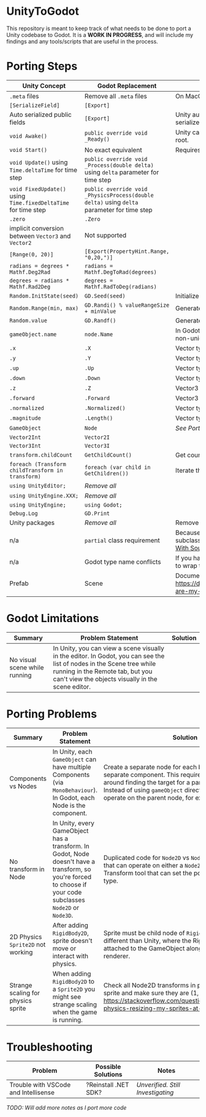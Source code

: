 # UnityToGodot
This repository is meant to keep track of what needs to be done to port a Unity codebase to Godot. It is a **WORK IN PROGRESS**, and will include my findings and any tools/scripts that are useful in the process.


# Porting Steps
| Unity Concept | Godot Replacement | Notes |
| ------------- | ------------- | ----- |
| `.meta` files   | Remove all `.meta` files  | On MacOS, search for .meta and delete. _TODO: create a script for this_  |
| `[SerializeField]`  | `[Export]`  |  |
| Auto serialized public fields | `[Export]`  | Unity auto-synthesizes public fields. Godot does not. Add [Export] to fields you want to serialize. |
| `void Awake()`  |  `public override void _Ready()` | Unity calls `Awake` with random order. Godot calls `_Ready` in order from child to parent to root. |
| `void Start()`  |  No exact equivalent |  Requires custom solution  |
| `void Update()` using `Time.deltaTime` for time step |  `public override void _Process(double delta)` using `delta` parameter for time step |  |
| `void FixedUpdate()` using `Time.fixedDeltaTime` for time step |  `public override void _PhysicsProcess(double delta)` using `delta` parameter for time step |  |
| `.zero`  | `.Zero`  |  |
| implicit conversion between `Vector3` and `Vector2`  | Not supported |  |
| `[Range(0, 20)]`  | `[Export(PropertyHint.Range, "0,20,")]`  |  |
| `radians = degrees * Mathf.Deg2Rad`  | `radians = Mathf.DegToRad(degrees)`  |  |
| `degrees = radians * Mathf.Rad2Deg`  | `degrees = Mathf.RadToDeg(radians)`  |  |
| `Random.InitState(seed)`  | `GD.Seed(seed)`  | Initialize random number generator seed |
| `Random.Range(min, max)`  | `GD.Randi() % valueRangeSize + minValue`  | Generate random integer |
| `Random.value`  | `GD.Randf()`  | Generate random float between 0-1.0f (inclusive) |
| `gameObject.name`  | `node.Name`  | In Godot, the names of sibling nodes must be unique. If you change the node name to a non-unique name it will be auto-renamed. |
| `.x`  | `.X`  | Vector types |
| `.y`  | `.Y`  | Vector types |
| `.up`  | `.Up`  | Vector types |
| `.down`  | `.Down`  | Vector types |
| `.z`  | `.Z`  | Vector3 |
| `.forward`  | `.Forward`  | Vector3 |
| `.normalized`  | `.Normalized()`  | Vector types |
| `.magnitude`  | `.Length()`  | Vector types |
| `GameObject`  | `Node`  | _See Porting Problems section for more information_ |
| `Vector2Int`  | `Vector2I`  |  |
| `Vector3Int`  |  `Vector3I` |  |
| `transform.childCount`  |  `GetChildCount()` | Get count of children for MonoBehaviour (Unity) vs Node (Godot) |
| `foreach (Transform childTransform in transform)`  |  `foreach (var child in GetChildren())` | Iterate through children for MonoBehaviour (Unity) vs Node (Godot) |
| `using UnityEditor;`  | _Remove all_ |  |
| `using UnityEngine.XXX;`  | _Remove all_ |  |
| `using UnityEngine;`  | `using Godot;` |  |
| `Debug.Log`  | `GD.Print` |  |
| Unity packages  |  _Remove all_  | Remove installed Unity packages from the `Assets/plugins` folder |
| n/a  | `partial` class requirement  | Because of the way Godot builds C# code, you'll get a build error for classes that subclass a built-in Godot class and don't use `partial`. Documentation: [Godot Interop With Source Generators](https://godotengine.org/article/whats-new-in-csharp-for-godot-4-0/#engine-interop-with-source-generators) |
| n/a  | Godot type name conflicts  | If you have any types in your code that conflict with built in Godot types, use `namespace` to wrap them. |
| Prefab  | Scene | Documentation: https://docs.godotengine.org/en/3.1/getting_started/editor/unity_to_godot.html#where-are-my-prefabs |

# Godot Limitations
| Summary | Problem Statement | Solution |
| ------------- | ------------- | ----- |
| No visual scene while running | In Unity, you can view a scene visually in the editor. In Godot, you can see the list of nodes in the Scene tree while running in the Remote tab, but you can't view the objects visually in the scene editor. | |

# Porting Problems
| Summary | Problem Statement | Solution |
| ------------- | ------------- | ----- |
| Components vs Nodes | In Unity, each `GameObject` can have multiple Components (via `MonoBehaviour`). In Godot, each Node is the component. | Create a separate node for each behavior, instead of a separate component. This requires rethinking logic around finding the target for a particular behavior. Instead of using `gameObject` directly, in Godot you might operate on the parent node, for example. |
| No transform in Node | In Unity, every GameObject has a transform. In Godot, Node doesn't have a transform, so you're forced to choose if your code subclasses `Node2D` or `Node3D`. | Duplicated code for `Node2D` vs `Node3D` or utility structs that can operate on either a `Node2D` or `Node3D`. Example: Transform tool that can set the position of either node type. |
| 2D Physics `Sprite2D` not working | After adding `RigidBody2D`, sprite doesn't move or interact with physics. | Sprite must be child node of `RigidBody2D`. This is different than Unity, where the RigidBody component is attached to the GameObject along with the sprite renderer. |
| Strange scaling for physics sprite | When adding `RigidBody2D` to a `Sprite2D` you might see strange scaling when the game is running. | Check all Node2D transforms in parent nodes of the sprite and make sure they are (1, 1). Documentation: https://stackoverflow.com/questions/77590667/godot-physics-resizing-my-sprites-at-runtime |

# Troubleshooting
| Problem | Possible Solutions | Notes |
| ------------- | ------------- | ----- |
| Trouble with VSCode and Intellisense   | ?Reinstall .NET SDK? | _Unverified. Still Investigating_ |

_TODO: Will add more notes as I port more code_
